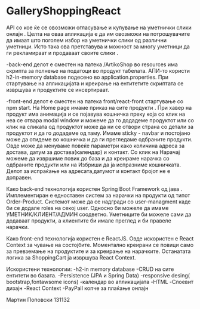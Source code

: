 # GalleryShoppingReact

API со кое ќе се овозможи огласување и купување на уметнички слики онлајн . Целта на оваа апликација е да им овозможи на потрошувачите да имаат 
што поголем избор на уметнички слики од различни уметници. Исто така ова претставува и можност за многу уметници да ги рекламираат и 
продаваат своите слики .


-back-end делот е сместен на патека /ArtikoShop во resources има скрипта за полнење на податоци во продукт табелата. АПИ-то користи 
h2-in-memory database подесено во application.properties. При стартување на апликацијата и креирање на ентитетите скриптата се извршува 
и продуктите се инсертираат.


-front-end делот е сместен на патека front/react-front стартување со npm start. На Home page  имаме приказ на сите продукти .
При хавер на продукт има анимација и се појавува кошничка преку која со клик на неа се отвара modal window и можеме да го додадеме 
продуктот или со клик на сликата од продуктот може да ни се отвори страна со детали за продуктот и да го додадеме од таму.
Имаме sticky - navbar  и постојано може да отидеме во кошничка и да ги прегледаме одбраните продукти. Овде може да менуваме повеќе
параметри како количина адреса за достава, датум за достава(календар) и контакт. 
Со клик на Нарачај можеме да извршиме повик до база и да креираме нарачка со одбраните продукти или на Избриши да ја испразниме кошничката.
Делот за испраќање на адресата,датумот и контакт бројот не е доправен.




Како back-end технологија користен Spring Boot Framework од јава . Имплементиран е едноставен систем за нарачки на продукти од типот 
Order-Product. Системот може да се надгради со user-managment каде би се додале roles  на секој user.   Односно би можеле да имаме 
УМЕТНИК/КЛИЕНТ/АДМИН соодветно.
Уметниците би можеле сами да додаваат продукти, а клиентите би имале преглед и би правеле нарачки. 

Како front-end технологија користен е ReactJS. Овде искористен е React Context за чување на состојбите. Моментално креирани се повици 
само за превземање на продуктите и за креирање на нарачките. Останатата логика за ShoppingCart ја извршува React Context. 

Искористени технологии:
-h2-in memory database
-CRUD на сите ентитети во базата.
-Persistence (JPA и Spring Data)
-responsive desing( bootstrap,fontawsome icons)
-календар во апликацијата
-HTML
-Слоевит дизајн
-React Context
-PayPall копче за плаќање онлајн   


Мартин Поповски 131132



